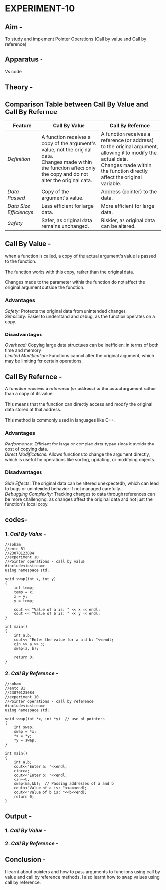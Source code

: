 # EXPERIMENT-10

## Aim -
To study and implement Pointer Operations (Call by value and Call by reference)

## Apparatus -
Vs code

## Theory -

## Comparison Table between Call By Value and Call By Refernce   

| Feature           | Call By Value                                           | Call By Refernce                                       |
|-------------------|-------------------------------------------------|----------------------------------------------|
| *Definition*    | A function receives a copy of the argument's value, not the original data.<br> Changes made within the function affect only the copy and do not alter the original data. | A function receives a reference (or address) to the original argument, allowing it to modify the actual data.<br> Changes made within the function directly affect the original variable. |
| *Data Passed*          | Copy of the argument's value.         | Address (pointer) to the data. |
| *Data Size Efficiencys*        | Less efficient for large data.                          | More efficient for large data. |
| *Safety*    | Safer, as original data remains unchanged.  |Riskier, as original data can be altered.|

## Call By Value -
when a function is called, a copy of the actual argument's value is passed to the function.<br> <br>The function works with this copy, rather than the original data.<br><br> Changes made to the parameter within the function do not affect the original argument outside the function.

### Advantages
*Safety:* Protects the original data from unintended changes.<br>
*Simplicity:* Easier to understand and debug, as the function operates on a copy.

### Disadvantages
*Overhead:* Copying large data structures can be inefficient in terms of both time and memory.<br>
*Limited Modification:* Functions cannot alter the original argument, which may be limiting for certain operations.

## Call By Refernce -
A function receives a reference (or address) to the actual argument rather than a copy of its value.<br><br> This means that the function can directly access and modify the original data stored at that address.<br><br> This method is commonly used in languages like C++.

### Advantages
*Performance:* Efficient for large or complex data types since it avoids the cost of copying data.<br>
*Direct Modifications:* Allows functions to change the argument directly, which is useful for operations like sorting, updating, or modifying objects.

### Disadvantages
*Side Effects:* The original data can be altered unexpectedly, which can lead to bugs or unintended behavior if not managed carefully.<br>
*Debugging Complexity:* Tracking changes to data through references can be more challenging, as changes affect the original data and not just the function's local copy.

## codes-
### 1. *Call By Value* -
```
//soham 
//entc B1
//23070123084
//experiment 10
//Pointer operations - call by value
#include<iostream>
using namespace std;

void swap(int x, int y)
{
    int temp;
    temp = x;
    x = y;
    y = temp; 

    cout << "Value of a is: " << x << endl;
    cout << "Value of b is: " << y << endl;
}

int main()
{
    int a,b;
    cout<< "Enter the value for a and b: "<<endl;
    cin >> a >> b;
    swap(a, b); 

    return 0;
}
```

### 2. *Call By Reference* -
```
//soham 
//entc B1
//23070123084
//experiment 10
//Pointer operations - call by reference 
#include<iostream>
using namespace std;

void swap(int *x, int *y)  // use of pointers
{
    int swap;
    swap = *x;
    *x = *y;
    *y = swap; 
}

int main()
{
    int a,b;
    cout<<"Enter a: "<<endl;
    cin>>a;
    cout<<"Enter b: "<<endl;
    cin>>b;
    swap(&a,&b);  // Passing addresses of a and b
    cout<<"Value of a is: "<<a<<endl;
    cout<<"Value of b is: "<<b<<endl;
    return 0;
}
```

## Output -
### 1. *Call By Value* -


### 2. *Call By Reference* -


## Conclusion -
I learnt about pointers and how to pass arguments to functions using call by value and call by reference methods. I also learnt how to swap values using call by reference.
